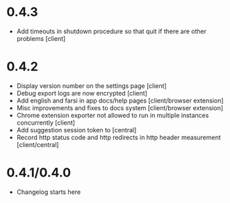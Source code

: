 # 0.4.3

- Add timeouts in shutdown procedure so that quit if there are other problems [client]

# 0.4.2

- Display version number on the settings page [client]
- Debug export logs are now encrypted [client]
- Add english and farsi in app docs/help pages [client/browser extension] 
- Misc improvements and fixes to docs system [client/browser extension] 
- Chrome extension exporter not allowed to run in multiple instances concurrently [client] 
- Add suggestion session token to  [central]
- Record http status code and http redirects in http header measurement [client/central]

# 0.4.1/0.4.0

- Changelog starts here

